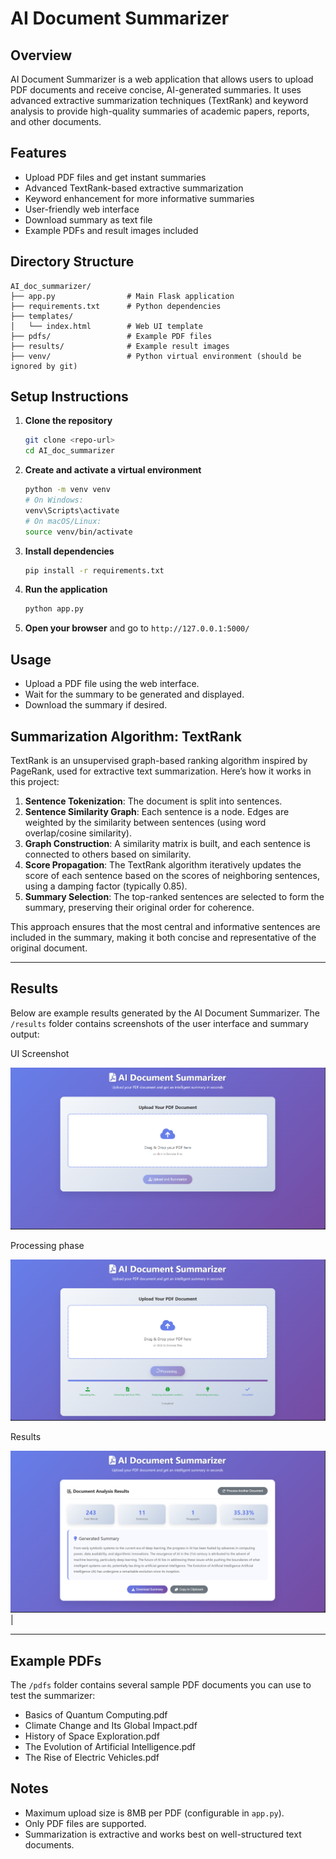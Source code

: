 # AI Document Summarizer

## Overview
AI Document Summarizer is a web application that allows users to upload PDF documents and receive concise, AI-generated summaries. It uses advanced extractive summarization techniques (TextRank) and keyword analysis to provide high-quality summaries of academic papers, reports, and other documents.

## Features
- Upload PDF files and get instant summaries
- Advanced TextRank-based extractive summarization
- Keyword enhancement for more informative summaries
- User-friendly web interface
- Download summary as text file
- Example PDFs and result images included

## Directory Structure
```
AI_doc_summarizer/
├── app.py                # Main Flask application
├── requirements.txt      # Python dependencies
├── templates/
│   └── index.html        # Web UI template
├── pdfs/                 # Example PDF files
├── results/              # Example result images
├── venv/                 # Python virtual environment (should be ignored by git)
```

## Setup Instructions
1. **Clone the repository**
   ```bash
   git clone <repo-url>
   cd AI_doc_summarizer
   ```
2. **Create and activate a virtual environment**
   ```bash
   python -m venv venv
   # On Windows:
   venv\Scripts\activate
   # On macOS/Linux:
   source venv/bin/activate
   ```
3. **Install dependencies**
   ```bash
   pip install -r requirements.txt
   ```
4. **Run the application**
   ```bash
   python app.py
   ```
5. **Open your browser** and go to `http://127.0.0.1:5000/`

## Usage
- Upload a PDF file using the web interface.
- Wait for the summary to be generated and displayed.
- Download the summary if desired.

## Summarization Algorithm: TextRank
TextRank is an unsupervised graph-based ranking algorithm inspired by PageRank, used for extractive text summarization. Here’s how it works in this project:

1. **Sentence Tokenization**: The document is split into sentences.
2. **Sentence Similarity Graph**: Each sentence is a node. Edges are weighted by the similarity between sentences (using word overlap/cosine similarity).
3. **Graph Construction**: A similarity matrix is built, and each sentence is connected to others based on similarity.
4. **Score Propagation**: The TextRank algorithm iteratively updates the score of each sentence based on the scores of neighboring sentences, using a damping factor (typically 0.85).
5. **Summary Selection**: The top-ranked sentences are selected to form the summary, preserving their original order for coherence.

This approach ensures that the most central and informative sentences are included in the summary, making it both concise and representative of the original document.

---

## Results
Below are example results generated by the AI Document Summarizer. The `/results` folder contains screenshots of the user interface and summary output:

UI Screenshot       

 ![UI](results/UI.png)   

Processing phase

 ![Processing](results/processing_phase.png)  

Results

 ![Result](results/result_display.png) |

---

## Example PDFs
The `/pdfs` folder contains several sample PDF documents you can use to test the summarizer:
- Basics of Quantum Computing.pdf
- Climate Change and Its Global Impact.pdf
- History of Space Exploration.pdf
- The Evolution of Artificial Intelligence.pdf
- The Rise of Electric Vehicles.pdf

## Notes
- Maximum upload size is 8MB per PDF (configurable in `app.py`).
- Only PDF files are supported.
- Summarization is extractive and works best on well-structured text documents.
